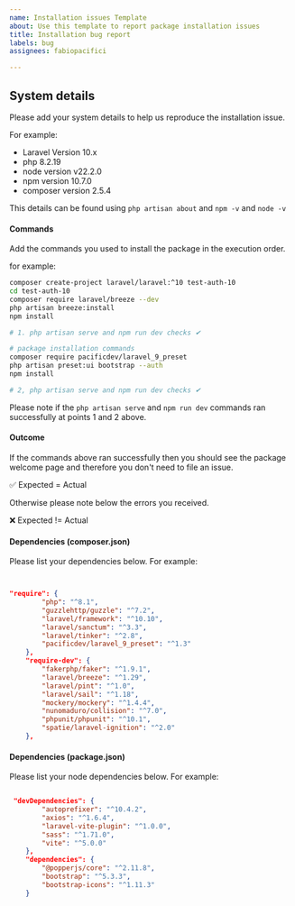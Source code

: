 ```yaml
---
name: Installation issues Template
about: Use this template to report package installation issues
title: Installation bug report
labels: bug
assignees: fabiopacifici

---
```


## System details

Please add your system details to help us reproduce the installation issue. 

For example: 
- Laravel Version 10.x
- php 8.2.19
- node version v22.2.0
- npm version 10.7.0
- composer version 2.5.4

This details can be found using `php artisan about` and `npm -v` and `node -v`

#### Commands
Add the commands you used to install the package in the execution order.

for example: 
```bash
composer create-project laravel/laravel:^10 test-auth-10
cd test-auth-10
composer require laravel/breeze --dev
php artisan breeze:install
npm install

# 1. php artisan serve and npm run dev checks ✔

# package installation commands
composer require pacificdev/laravel_9_preset
php artisan preset:ui bootstrap --auth
npm install

# 2, php artisan serve and npm run dev checks ✔

```

Please note if the `php artisan serve` and `npm run dev`  commands ran successfully at points 1 and 2 above.

#### Outcome
If the commands above ran successfully then you should see the package welcome page and therefore you don't need to file an issue. 

✅ Expected = Actual

Otherwise please note below the errors you received.

❌ Expected != Actual


#### Dependencies (composer.json)

Please list your dependencies below. For example:

```json


"require": {
        "php": "^8.1",
        "guzzlehttp/guzzle": "^7.2",
        "laravel/framework": "^10.10",
        "laravel/sanctum": "^3.3",
        "laravel/tinker": "^2.8",
        "pacificdev/laravel_9_preset": "^1.3"
    },
    "require-dev": {
        "fakerphp/faker": "^1.9.1",
        "laravel/breeze": "^1.29",
        "laravel/pint": "^1.0",
        "laravel/sail": "^1.18",
        "mockery/mockery": "^1.4.4",
        "nunomaduro/collision": "^7.0",
        "phpunit/phpunit": "^10.1",
        "spatie/laravel-ignition": "^2.0"
    },

```

#### Dependencies (package.json)

Please list your node dependencies below. For example: 

```json

 "devDependencies": {
        "autoprefixer": "^10.4.2",
        "axios": "^1.6.4",
        "laravel-vite-plugin": "^1.0.0",
        "sass": "^1.71.0",
        "vite": "^5.0.0"
    },
    "dependencies": {
        "@popperjs/core": "^2.11.8",
        "bootstrap": "^5.3.3",
        "bootstrap-icons": "^1.11.3"
    }
```
